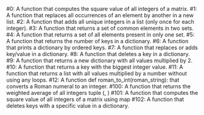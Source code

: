 #0: A function that computes the square value of all integers of a matrix.
#1: A function that replaces all occurrences of an element by another in a new list.
#2: A function that adds all unique integers in a list (only once for each integer).
#3: A function that returns a set of common elements in two sets.
#4: A function that returns a set of all elements present in only one set.
#5: A function that returns the number of keys in a dictionary.
#6: A function that prints a dictionary by ordered keys.
#7: A function that replaces or adds key/value in a dictionary.
#8: A function that deletes a key in a dictionary.
#9: A function that returns a new dictionary with all values multiplied by 2.
#10: A function that returns a key with the biggest integer value.
#11: A function that returns a list with all values multiplied by a number without using any loops.
#12: A function def roman_to_int(roman_string): that converts a Roman numeral to an integer.
#100: A function that returns the weighted average of all integers tuple (<score>, <weight>)
#101: A function that computes the square value of all integers of a matrix using map
#102: A function that deletes keys with a specific value in a dictionary.
